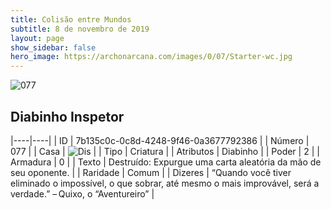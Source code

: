 ```yaml
---
title: Colisão entre Mundos
subtitle: 8 de novembro de 2019
layout: page
show_sidebar: false
hero_image: https://archonarcana.com/images/0/07/Starter-wc.jpg
---
```


![077](https://cdn.keyforgegame.com/media/card_front/pt/452_077_8GW82M2JFCQM_pt.png)

## Diabinho Inspetor

|----|----|
| ID | 7b135c0c-0c8d-4248-9f46-0a3677792386 |
| Número | 077 |
| Casa | ![Dis](https://archonarcana.com/images/thumb/e/e8/Dis.png/22px-Dis.png "Dis") |
| Tipo | Criatura |
| Atributos | Diabinho |
| Poder | 2 |
| Armadura | 0 |
| Texto | Destruído: Expurgue uma carta aleatória da mão de seu oponente. |
| Raridade | Comum |
| Dizeres | “Quando você tiver eliminado o impossível,  o que sobrar, até mesmo o mais improvável,  será a verdade.” – Quixo, o “Aventureiro” |
